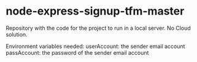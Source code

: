 # node-express-signup-tfm-master
Repository with the code for the project to run in a local server. No Cloud solution.

Environment variables needed:
userAccount: the sender email account
passAccount: the password of the sender email account
